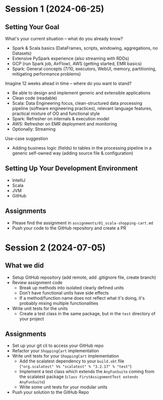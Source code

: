 # Session 1 (2024-06-25)

## Setting Your Goal

What's your current situation – what do you already know?

- Spark & Scala basics (DataFrames, scripts, windowing, aggregations, no Datasets)
- Extensive PySpark experience (also streaming with RDDs)
- GCP (run Spark job, AirFlow), AWS (getting started, EMR basics)
- Spark: General concepts (7/10, executors, WebUI, memory, partitioning, mitigating performance problems)

Imagine 12 weeks ahead in time – where do you want to stand?

- Be able to design and implement generic and extensible applications
- Clean code (readable)
- Scala: Data Engineering focus, clean-structured data processing pipeline (software engineering practices), relevant language features, practical mixture of OO and functional style
- Spark: Refresher on internals & execution model
- AWS: Refresher on EMR deployment and monitoring
- Optionally: Streaming

Use-case suggestion

- Adding business logic (fields) to tables in the processing pipeline in a generic self-owned way (adding source file & configuration)

## Setting Up Your Development Environment

- IntelliJ
- Scala
- JVM
- GitHub

## Assignments

- Please find the assignment in `assignments/01_scala-shopping-cart.md`
- Push your code to the GitHub repository and create a PR

# Session 2 (2024-07-05)

## What we did

- Setup GitHub repository (add remote, add .gitignore file, create branch)
- Review assignment code
  - Break up methods into isolated clearly defined units
  - Don't have functional units have side effects
  - If a method/function name does not reflect what it's doing, it's probably mixing multiple functionalities
- Write unit tests for the units
  - Create a test class in the same package, but in the `test` directory of your project

## Assignments

- Set up your git cli to access your GitHub repo
- Refactor your `ShoppingCart` implementation
- Write unit tests for your `ShoppingCart` implementation 
  - Add the scalatest dependency to your `build.sbt` file (`"org.scalatest" %% "scalatest" % "3.2.17" % "test"`)
  - Implement a test class which extends the `AnyFunSuite` coming from the scalatest package (`class FirstAssignmentTest extends AnyFunSuite`)
  - Write some unit tests for your modular units
- Push your solution to the GitHub Repo
